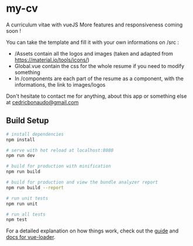 # my-cv

A curriculum vitae with vueJS
More features and responsiveness coming soon !

You can take the template and fill it with your own informations on /src :
- /Assets contain all the logos and images (taken and adapted from https://material.io/tools/icons/)
- Global.vue contain the css for the whole resume if you need to modify something
- In /components are each part of the resume as a component, with the informations, the link to images/logos
 
 Don't hesitate to contact me for anything, about this app or something else at cedricbonaudo@gmail.com
 
 

## Build Setup

``` bash
# install dependencies
npm install

# serve with hot reload at localhost:8080
npm run dev

# build for production with minification
npm run build

# build for production and view the bundle analyzer report
npm run build --report

# run unit tests
npm run unit

# run all tests
npm test
```

For a detailed explanation on how things work, check out the [guide](http://vuejs-templates.github.io/webpack/) and [docs for vue-loader](http://vuejs.github.io/vue-loader).
